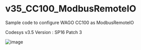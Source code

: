 # v35_CC100_ModbusRemoteIO
Sample code to configure WAGO CC100 as ModbusRemoteIO

Codesys v3.5 Version : SP16 Patch 3

![image](https://user-images.githubusercontent.com/90796089/187805537-3b7fa58a-91bd-43ad-a526-21e12c877cce.png)
